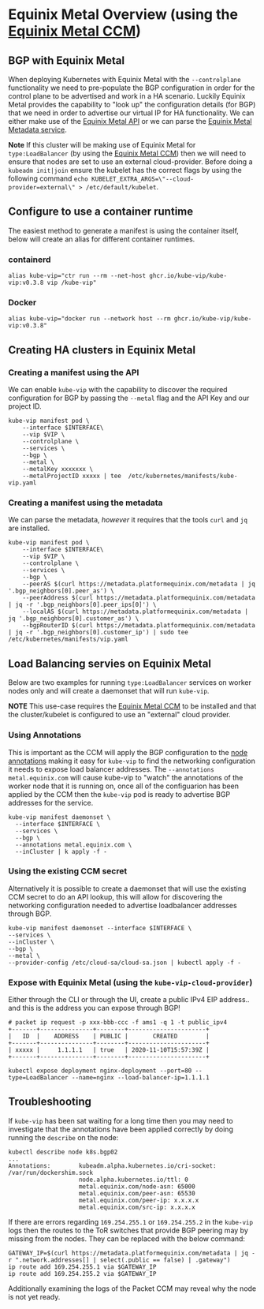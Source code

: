 # Equinix Metal Overview (using the [Equinix Metal CCM](https://github.com/packethost/packet-ccm))

## BGP with Equinix Metal

When deploying Kubernetes with Equinix Metal with the `--controlplane` functionality we need to pre-populate the BGP configuration in order for the control plane to be advertised and work in a HA scenario. Luckily Equinix Metal provides the capability to "look up" the configuration details (for BGP) that we need in order to advertise our virtual IP for HA functionality. We can either make use of the [Equinix Metal API](https://metal.equinix.com/developers/api/) or we can parse the [Equinix Metal Metadata service](https://metal.equinix.com/developers/docs/servers/metadata/).

**Note** If this cluster will be making use of Equinix Metal for `type:LoadBalancer` (by using the [Equinix Metal CCM](https://github.com/packethost/packet-ccm)) then we will need to ensure that nodes are set to use an external cloud-provider. Before doing a `kubeadm init|join` ensure the kubelet has the correct flags by using the following command `echo KUBELET_EXTRA_ARGS=\"--cloud-provider=external\" > /etc/default/kubelet`.

## Configure to use a container runtime

The easiest method to generate a manifest is using the container itself, below will create an alias for different container runtimes.

### containerd
`alias kube-vip="ctr run --rm --net-host ghcr.io/kube-vip/kube-vip:v0.3.8 vip /kube-vip"`

### Docker
`alias kube-vip="docker run --network host --rm ghcr.io/kube-vip/kube-vip:v0.3.8"`

## Creating HA clusters in Equinix Metal

### Creating a manifest using the API

We can enable `kube-vip` with the capability to discover the required configuration for BGP by passing the `--metal` flag and the API Key and our project ID.

```
kube-vip manifest pod \
    --interface $INTERFACE\
    --vip $VIP \
    --controlplane \
    --services \
    --bgp \
    --metal \
    --metalKey xxxxxxx \
    --metalProjectID xxxxx | tee  /etc/kubernetes/manifests/kube-vip.yaml
```

### Creating a manifest using the metadata

We can parse the metadata, *however* it requires that the tools `curl` and `jq` are installed. 

```
kube-vip manifest pod \
    --interface $INTERFACE\
    --vip $VIP \
    --controlplane \
    --services \
    --bgp \
    --peerAS $(curl https://metadata.platformequinix.com/metadata | jq '.bgp_neighbors[0].peer_as') \
    --peerAddress $(curl https://metadata.platformequinix.com/metadata | jq -r '.bgp_neighbors[0].peer_ips[0]') \
    --localAS $(curl https://metadata.platformequinix.com/metadata | jq '.bgp_neighbors[0].customer_as') \
    --bgpRouterID $(curl https://metadata.platformequinix.com/metadata | jq -r '.bgp_neighbors[0].customer_ip') | sudo tee /etc/kubernetes/manifests/vip.yaml
```

## Load Balancing servies on Equinix Metal

Below are two examples for running `type:LoadBalancer` services on worker nodes only and will create a daemonset that will run `kube-vip`. 

**NOTE** This use-case requires the [Equinix Metal CCM](https://github.com/packethost/packet-ccm) to be installed and that the cluster/kubelet is configured to use an "external" cloud provider.

### Using Annotations

This is important as the CCM will apply the BGP configuration to the [node annotations](https://kubernetes.io/docs/concepts/overview/working-with-objects/annotations/) making it easy for `kube-vip` to find the networking configuration it needs to expose load balancer addresses. The `--annotations metal.equinix.com` will cause kube-vip to "watch" the annotations of the worker node that it is running on, once all of the configuarion has been applied by the CCM then the `kube-vip` pod is ready to advertise BGP addresses for the service.

```
kube-vip manifest daemonset \
  --interface $INTERFACE \
  --services \
  --bgp \
  --annotations metal.equinix.com \
  --inCluster | k apply -f -
```

### Using the existing CCM secret 

Alternatively it is possible to create a daemonset that will use the existing CCM secret to do an API lookup, this will allow for discovering the networking configuration needed to advertise loadbalancer addresses through BGP.

```
kube-vip manifest daemonset --interface $INTERFACE \
--services \
--inCluster \
--bgp \
--metal \
--provider-config /etc/cloud-sa/cloud-sa.json | kubectl apply -f -
```

### Expose with Equinix Metal (using the `kube-vip-cloud-provider`)

Either through the CLI or through the UI, create a public IPv4 EIP address.. and this is the address you can expose through BGP!

```
# packet ip request -p xxx-bbb-ccc -f ams1 -q 1 -t public_ipv4                                                                   
+-------+---------------+--------+----------------------+
|   ID  |    ADDRESS    | PUBLIC |       CREATED        |
+-------+---------------+--------+----------------------+
| xxxxx |     1.1.1.1   | true   | 2020-11-10T15:57:39Z |
+-------+---------------+--------+----------------------+

kubectl expose deployment nginx-deployment --port=80 --type=LoadBalancer --name=nginx --load-balancer-ip=1.1.1.1
```

## Troubleshooting

If `kube-vip` has been sat waiting for a long time then you may need to investigate that the annotations have been applied correctly by doing running the `describe` on the node:

```
kubectl describe node k8s.bgp02
...
Annotations:        kubeadm.alpha.kubernetes.io/cri-socket: /var/run/dockershim.sock
                    node.alpha.kubernetes.io/ttl: 0
                    metal.equinix.com/node-asn: 65000
                    metal.equinix.com/peer-asn: 65530
                    metal.equinix.com/peer-ip: x.x.x.x
                    metal.equinix.com/src-ip: x.x.x.x
```

If there are errors regarding `169.254.255.1` or `169.254.255.2` in the `kube-vip` logs then the routes to the ToR switches that provide BGP peering may by missing from the nodes. They can be replaced with the below command:

```
GATEWAY_IP=$(curl https://metadata.platformequinix.com/metadata | jq -r ".network.addresses[] | select(.public == false) | .gateway")
ip route add 169.254.255.1 via $GATEWAY_IP
ip route add 169.254.255.2 via $GATEWAY_IP
```

Additionally examining the logs of the Packet CCM may reveal why the node is not yet ready.